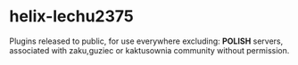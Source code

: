 # helix-lechu2375
Plugins released to public, for use everywhere excluding: __POLISH__ servers, associated with zaku,guziec or kaktusownia community without permission.
